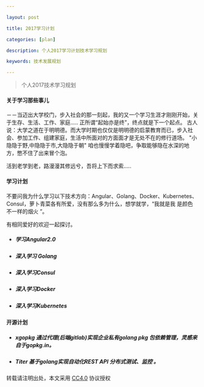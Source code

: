```yaml
---

layout: post

title: 2017学习计划

categories: [plan]

description: 个人2017学习计划技术学习规划

keywords: 技术发展规划

---
```


> 个人2017技术学习规划

#### 关于学习那些事儿

－－当迈出大学校门，步入社会的那一刻起，我的又一个学习生涯才刚刚开始，关于生存、生活、工作、家庭..... 正所谓“起始亦是终”，终点就是下一个起点。
古人说：大学之道在于明明德。而大学时期也仅仅是明明德的启蒙教育而已，步入社会、参加工作、组建家庭，生活中所面对的方面面才是无处不在的修行道场。
"小隐隐于野,中隐隐于市,大隐隐于朝" 咱也慢慢学着隐吧，争取能够隐在水深的地方，憋不住了出来冒个泡。

活到老学到老，路漫漫其修远兮，吾将上下而求索.....

#### 学习计划

不要问我为什么学习以下技术方向：Angular、Golang、Docker、Kubernetes、Consul，萝卜青菜各有所爱，没有那么多为什么，想学就学，“我就是我 是颜色不一样的烟火 ”。

有相同爱好的欢迎一起探讨。

 - ##### 学习Angular2.0
 - ##### 深入学习 Golang
 - ##### 深入学习Consul 
 - ##### 深入学习Docker
 - ##### 深入学习Kubernetes

#### 开源计划

 - ##### xgopkg 通过代理(后端gitlab)实现企业私有golang pkg 包依赖管理，灵感来自于gopkg.in。
 - ##### Titer 基于golang实现自动化REST API 分布式测试、监控 。

 转载请注明出处，本文采用 [CC4.0](http://creativecommons.org/licenses/by-nc-nd/4.0/) 协议授权



